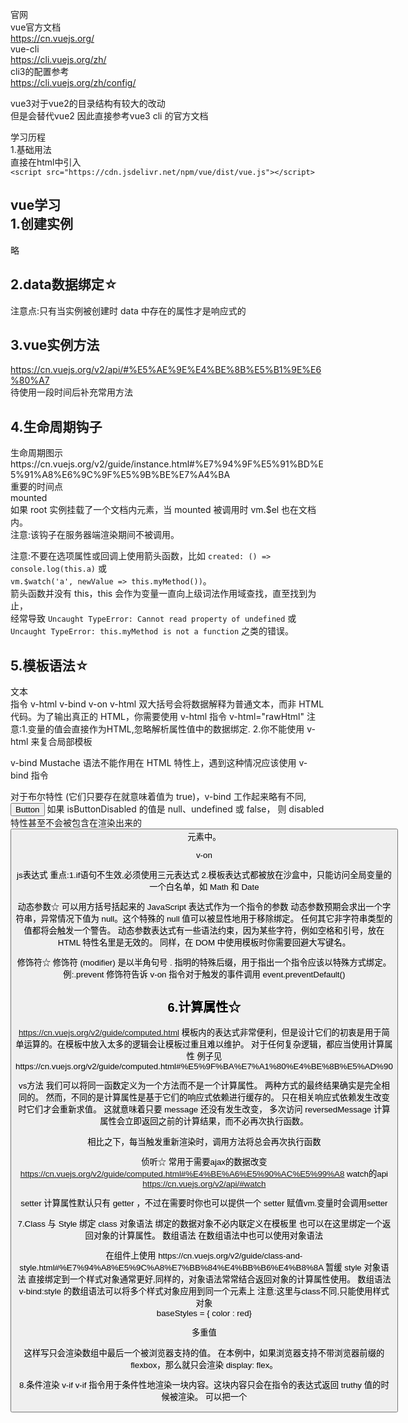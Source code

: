 官网  
vue官方文档  
https://cn.vuejs.org/  
vue-cli  
https://cli.vuejs.org/zh/  
cli3的配置参考  
https://cli.vuejs.org/zh/config/  
  
vue3对于vue2的目录结构有较大的改动  
但是会替代vue2 因此直接参考vue3 cli 的官方文档   
  
  
学习历程  
1.基础用法  
直接在html中引入  
`<script src="https://cdn.jsdelivr.net/npm/vue/dist/vue.js"></script>`
  
vue学习  
1.创建实例  
---
略  
  
2.data数据绑定☆  
---
注意点:只有当实例被创建时 data 中存在的属性才是响应式的  
  
3.vue实例方法  
---
https://cn.vuejs.org/v2/api/#%E5%AE%9E%E4%BE%8B%E5%B1%9E%E6%80%A7  
待使用一段时间后补充常用方法  
  
4.生命周期钩子  
---
生命周期图示https://cn.vuejs.org/v2/guide/instance.html#%E7%94%9F%E5%91%BD%E5%91%A8%E6%9C%9F%E5%9B%BE%E7%A4%BA  
重要的时间点  
mounted  
如果 root 实例挂载了一个文档内元素，当 mounted 被调用时 vm.$el 也在文档内。  
注意:该钩子在服务器端渲染期间不被调用。  
  
注意:不要在选项属性或回调上使用箭头函数，比如 `created: () => console.log(this.a)` 或  
`vm.$watch('a', newValue => this.myMethod())`。  
箭头函数并没有 this，this 会作为变量一直向上级词法作用域查找，直至找到为止，  
经常导致 `Uncaught TypeError: Cannot read property of undefined` 或   
`Uncaught TypeError: this.myMethod is not a function` 之类的错误。  
  
5.模板语法☆  
---
文本  
指令
v-html v-bind v-on
v-html
双大括号会将数据解释为普通文本，而非 HTML 代码。为了输出真正的 HTML，你需要使用 v-html 指令
v-html="rawHtml"
注意:1.变量的值会直接作为HTML,忽略解析属性值中的数据绑定.
2.你不能使用 v-html 来复合局部模板

v-bind
Mustache 语法不能作用在 HTML 特性上，遇到这种情况应该使用 v-bind 指令
<div v-bind:id="dynamicId"></div>
对于布尔特性 (它们只要存在就意味着值为 true)，v-bind 工作起来略有不同,
<button v-bind:disabled="isButtonDisabled">Button</button>
如果 isButtonDisabled 的值是 null、undefined 或 false，
则 disabled 特性甚至不会被包含在渲染出来的 <button> 元素中。

v-on


js表达式
重点:1.if语句不生效,必须使用三元表达式
2.模板表达式都被放在沙盒中，只能访问全局变量的一个白名单，如 Math 和 Date

动态参数☆
可以用方括号括起来的 JavaScript 表达式作为一个指令的参数
动态参数预期会求出一个字符串，异常情况下值为 null。这个特殊的 null 值可以被显性地用于移除绑定。
任何其它非字符串类型的值都将会触发一个警告。
动态参数表达式有一些语法约束，因为某些字符，例如空格和引号，放在 HTML 特性名里是无效的。
同样，在 DOM 中使用模板时你需要回避大写键名。

修饰符☆
修饰符 (modifier) 是以半角句号 . 指明的特殊后缀，用于指出一个指令应该以特殊方式绑定。
例:.prevent 修饰符告诉 v-on 指令对于触发的事件调用 event.preventDefault()


6.计算属性☆
---
https://cn.vuejs.org/v2/guide/computed.html
模板内的表达式非常便利，但是设计它们的初衷是用于简单运算的。在模板中放入太多的逻辑会让模板过重且难以维护。
对于任何复杂逻辑，都应当使用计算属性
例子见https://cn.vuejs.org/v2/guide/computed.html#%E5%9F%BA%E7%A1%80%E4%BE%8B%E5%AD%90

vs方法
我们可以将同一函数定义为一个方法而不是一个计算属性。
两种方式的最终结果确实是完全相同的。
然而，不同的是计算属性是基于它们的响应式依赖进行缓存的。
只在相关响应式依赖发生改变时它们才会重新求值。
这就意味着只要 message 还没有发生改变，
多次访问 reversedMessage 计算属性会立即返回之前的计算结果，而不必再次执行函数。

相比之下，每当触发重新渲染时，调用方法将总会再次执行函数

侦听☆
常用于需要ajax的数据改变
https://cn.vuejs.org/v2/guide/computed.html#%E4%BE%A6%E5%90%AC%E5%99%A8
watch的api
https://cn.vuejs.org/v2/api/#watch

setter
计算属性默认只有 getter ，不过在需要时你也可以提供一个 setter
赋值vm.变量时会调用setter

7.Class 与 Style 绑定
class
对象语法
绑定的数据对象不必内联定义在模板里
也可以在这里绑定一个返回对象的计算属性。
数组语法
在数组语法中也可以使用对象语法
<div v-bind:class="[{ active: isActive }, errorClass]"></div>
在组件上使用
https://cn.vuejs.org/v2/guide/class-and-style.html#%E7%94%A8%E5%9C%A8%E7%BB%84%E4%BB%B6%E4%B8%8A
暂缓
style
对象语法
直接绑定到一个样式对象通常更好,同样的，对象语法常常结合返回对象的计算属性使用。
数组语法
v-bind:style 的数组语法可以将多个样式对象应用到同一个元素上
注意:这里与class不同,只能使用样式对象
<div v-bind:style="[baseStyles, overridingStyles]"></div>
baseStyles = { color : red}

多重值
<div :style="{ display: ['-webkit-box', '-ms-flexbox', 'flex'] }"></div>
这样写只会渲染数组中最后一个被浏览器支持的值。
在本例中，如果浏览器支持不带浏览器前缀的 flexbox，那么就只会渲染 display: flex。

8.条件渲染
                v-if
                    v-if 指令用于条件性地渲染一块内容。这块内容只会在指令的表达式返回 truthy 值的时候被渲染。
                    可以把一个 <template> 元素当做不可见的包裹元素，并在上面使用 v-if。最终的渲染结果将不包含 <template> 元素。
                v-else
                    你可以使用 v-else 指令来表示 v-if 的“else 块”
                v-else-if
                    v-else-if，顾名思义，充当 v-if 的“else-if 块”，可以连续使用.
                    类似于 v-else，v-else-if 也必须紧跟在带 v-if 或者 v-else-if 的元素之后.
                
                用key管理元素
                    Vue 会尽可能高效地渲染元素，通常会复用已有元素而不是从头开始渲染。
                    添加一个具有唯一值的 key 属性即可表达“这两个元素是完全独立的，不要复用它们”.

                v-show
                    另一个用于根据条件展示元素的选项是 v-show 指令.
                    不同的是带有 v-show 的元素始终会被渲染并保留在 DOM 中。v-show 只是简单地切换元素的 CSS 属性 display。
                    注意:
                        v-show 不支持 <template> 元素，也不支持 v-else。

                v-if vs v-show
                    一般来说，v-if 有更高的切换开销，而 v-show 有更高的初始渲染开销。
                    因此，如果需要非常频繁地切换，则使用 v-show 较好；如果在运行时条件很少改变，则使用 v-if 较好。

                注意:不推荐同时使用 v-if 和 v-for
                    
            9.列表渲染
                v-for
                    数组
                        我们可以用 v-for 指令基于一个数组来渲染一个列表。
                        v-for 指令需要使用 item in items 形式的特殊语法，其中 items 是源数据数组，而 item 则是被迭代的数组元素的别名.

                        在 v-for 块中，我们可以访问所有父作用域的属性。v-for 还支持一个可选的第二个参数，即当前项的索引。
                        你也可以用 of 替代 in 作为分隔符，因为它更接近 JavaScript 迭代器的语法
                    
                    对象
                        你也可以用 v-for 来遍历一个对象的属性。
                        你也可以提供第二个的参数为 property 名称 (也就是键名)
                        在遍历对象时，会按 Object.keys() 的结果遍历，但是不能保证它的结果在不同的 JavaScript 引擎下都一致。
                        因此index不能作为判断基准
                    更新/维护状态
                        当 Vue 正在更新使用 v-for 渲染的元素列表时，它默认使用“就地更新”的策略。
                        如果数据项的顺序被改变，Vue 将不会移动 DOM 元素来匹配数据项的顺序，而是就地更新每个元素，
                        并且确保它们在每个索引位置正确渲染。
                        这个默认的模式是高效的，但是只适用于不依赖子组件状态或临时 DOM 状态 (例如：表单输入值) 的列表渲染输出。
                        为了给 Vue 一个提示，以便它能跟踪每个节点的身份，从而重用和重新排序现有元素，你需要为每项提供一个唯一 key 属性
                        <div v-for="item in items" v-bind:key="item.id">
                          <!-- 内容 -->
                        </div>
                        建议尽可能在使用 v-for 时提供 key attribute，除非遍历输出的 DOM 内容非常简单，
                        或者是刻意依赖默认行为以获取性能上的提升。
                    更新检测
                        https://cn.vuejs.org/v2/guide/list.html#%E6%95%B0%E7%BB%84%E6%9B%B4%E6%96%B0%E6%A3%80%E6%B5%8B
                        注意:
                            数组
                                由于 JavaScript 的限制，Vue 不能检测以下数组的变动
                                    1.当你利用索引直接设置一个数组项时
                                    2.当你修改数组的长度时
                                解决方法:
                                    1.set方法
                                    2.splice方法
                            方法
                                Vue 不能检测对象属性的添加或删除
                                对于已经创建的实例，Vue 不允许动态添加根级别的响应式属性。
                                但是，可以使用 Vue.set(object, propertyName, value) 方法向嵌套对象添加响应式属性。
                                还可以使用 vm.$set 实例方法，它只是全局 Vue.set 的别名
                                
                                有时你可能需要为已有对象赋值多个新属性，比如使用 Object.assign() 或 _.extend()。
                                在这种情况下，你应该用两个对象的属性创建一个新的对象。
                    显示过滤/排序后的结果
                        有时，我们想要显示一个数组经过过滤或排序后的版本，而不实际改变或重置原始数据。
                        在这种情况下，可以创建一个计算属性，来返回过滤或排序后的数组。
                        
                    在 v-for 里使用值范围
                        v-for 也可以接受整数。在这种情况下，它会把模板重复对应次数。item的值取第n-1次
            
            10.事件处理
                v-on
                    可以用 v-on 指令监听 DOM 事件，并在触发时运行一些 JavaScript 代码。
                    v-on 还可以接收一个需要调用的方法名称。
                    除了直接绑定到一个方法，也可以在内联 JavaScript 语句中调用方法.
                    有时也需要在内联语句处理器中访问原始的 DOM 事件。可以用特殊变量 $event 把它传入方法
                    
                    事件修饰符☆
                        https://cn.vuejs.org/v2/guide/events.html#%E4%BA%8B%E4%BB%B6%E4%BF%AE%E9%A5%B0%E7%AC%A6
                    重点:使用修饰符时，顺序很重要；相应的代码会以同样的顺序产生。
                    因此，用 v-on:click.prevent.self 会阻止所有的点击，而 v-on:click.self.prevent 只会阻止对元素自身的点击。
                    
                    按键修饰符☆
                        我们经常需要检查详细的按键。Vue 允许为 v-on 在监听键盘事件时添加按键修饰符
                        你可以直接将 KeyboardEvent.key 暴露的任意有效按键名转换为 kebab-case 来作为修饰符
                        <input v-on:keyup.page-down="onPageDown">
                        
                        可以用如下修饰符来实现仅在按下相应按键时才触发鼠标或键盘事件的监听器。
                        .ctrl
                        .alt
                        .shift
                        .meta
                        注意:
                            请注意修饰键与常规按键不同，在和 keyup 事件一起用时，事件触发时修饰键必须处于按下状态。
                            换句话说，只有在按住 ctrl 的情况下释放其它按键，才能触发 keyup.ctrl。
                            而单单释放 ctrl 也不会触发事件。如果你想要这样的行为，请为 ctrl 换用 keyCode：keyup.17。
                    .exact 修饰符允许你控制由精确的系统修饰符组合触发的事件。
                    .left.right.middle这些修饰符会限制处理函数仅响应特定的鼠标按钮。
            11.表单输入绑定
                https://cn.vuejs.org/v2/guide/forms.html
                v-model
                    v-model 指令在表单 <input>、<textarea> 及 <select> 元素上创建双向数据绑定.
                    注意点:
                        1.v-model 会忽略所有表单元素的 value、checked、selected 特性的初始值而总是将 Vue 实例的数据作为数据来源。
                        你应该通过 JavaScript 在组件的 data 选项中声明初始值。
                        2.v-model 在内部为不同的输入元素使用不同的属性并抛出不同的事件：
                            text 和 textarea 元素使用 value 属性和 input 事件；
                            checkbox 和 radio 使用 checked 属性和 change 事件；
                            select 字段将 value 作为 prop 并将 change 作为事件。
                        3.对于需要使用输入法 (如中文、日文、韩文等) 的语言，你会发现 v-model 不会在输入法组合文字过程中得到更新。
                        4.在文本区域插值 (<textarea>{{text}}</textarea>) 并不会生效，应用 v-model 来代替。
                        5.多选框会根据选择的顺序push值(checkbox)
                        6.如果 v-model 表达式的初始值未能匹配任何选项，<select> 元素将被渲染为“未选中”状态。
                        在 iOS 中，这会使用户无法选择第一个选项。因为这样的情况下，iOS 不会触发 change 事件。
                        更推荐在第一个位置提供一个值为空的禁用选项。
                        7.select多选时会根据设定内容的顺序填充数组,而不是选择的顺序push
                        8.可与v-for搭配使用
                值的绑定
                    https://cn.vuejs.org/v2/guide/forms.html#%E5%80%BC%E7%BB%91%E5%AE%9A
                    难以概括,参见官网
                        主要:v-bind:value
                修饰符
                    .lazy.number.trim
            12.组件基础
                https://cn.vuejs.org/v2/guide/components.html
                重要概念:https://wiki.imooc.com/vue/vuejscomponent.html
                内容较多,仅摘要
                    重点:
                        1.一个组件的 data 选项必须是一个函数，因此每个实例可以维护一份被返回对象的独立的拷贝
                        2.有两种组件的注册类型：全局注册和局部注册。
                            全局注册的组件可以用在其被注册之后的任何(通过 new Vue)新创建的Vue根实例,也包括其组件树中的所有子组件的模板中.
                        3.可以使用 v-bind 来动态传递 prop
                        4.子组件可以通过调用内建的 $emit 方法 并传入事件名称来触发一个事件
                        
            13.DOM操作
                重点
                    this(vue).$refs
                    说明:https://cn.vuejs.org/v2/api/#ref
                    dom元素绑定ref="***"
                    this.$refs.***
            14.过渡效果
                https://cn.vuejs.org/v2/guide/transitions.html
                在以下情形中可以给任何元素和组件添加进入/离开过渡
                    条件渲染 (使用 v-if)
                    条件展示 (使用 v-show)
                    动态组件
                    组件根节点
                在进入/离开的过渡中，会有 6 个 class 切换
                    v-enter
                    v-enter-active
                    v-enter-to
                    v-leave
                    v-leave-active
                    v-leave-to















                过滤器
                    https://cn.vuejs.org/v2/guide/filters.html#ad
                    

    
        
